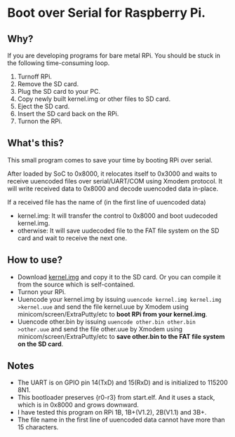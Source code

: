 # Boot over Serial for Raspberry Pi. 

## Why?
If you are developing programs for bare metal RPi. You should be stuck in the following time-consuming loop.

1. Turnoff RPi.
2. Remove the SD card.
3. Plug the SD card to your PC.
4. Copy newly built kernel.img or other files to SD card.
5. Eject the SD card.
6. Insert the SD card back on the RPi.
7. Turnon the RPi.

## What's this?
This small program comes to save your time by booting RPi over serial.

After loaded by SoC to 0x8000, it relocates itself to 0x3000 and waits to receive uuencoded files over serial/UART/COM using Xmodem protocol. It will write received data to 0x8000 and decode uuencoded data in-place.

If a received file has the name of (in the first line of uuencoded data)
- kernel.img: It will transfer the control to 0x8000 and boot uudecoded kernel.img.
-  otherwise: It will save uudecoded file to the FAT file system on the SD card and wait to receive the next one.

## How to use?
- Download [kernel.img](https://github.com/hongmingjian/bosrpi/releases/download/v1.1/kernel.img) and copy it to the SD card. Or you can compile it from the source which is self-contained.
- Turnon your RPi.
- Uuencode your kernel.img by issuing `uuencode kernel.img kernel.img >kernel.uue` and send the file kernel.uue by Xmodem using minicom/screen/ExtraPutty/etc to **boot RPi from your kernel.img**.
- Uuencode other.bin by issuing `uuencode other.bin other.bin >other.uue` and send the file other.uue by Xmodem using minicom/screen/ExtraPutty/etc to **save other.bin to the FAT file system on the SD card**.

## Notes
- The UART is on GPIO pin 14(TxD) and 15(RxD) and is initialized to 115200 8N1.
- This bootloader preserves {r0-r3} from start.elf. And it uses a stack, which is in 0x8000 and grows downward.
- I have tested this program on RPi 1B, 1B+(V1.2), 2B(V1.1) and 3B+.
- The file name in the first line of uuencoded data cannot have more than 15 characters.
